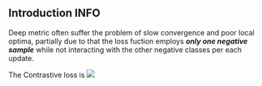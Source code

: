 ## Introduction INFO
Deep metric often suffer the problem of slow convergence and poor local optima, partially due to that the loss fuction employs ***only one negative sample*** while not interacting with the other negative classes per each update.

The Contrastive loss is 
<img src="http://latex.codecogs.com/latex.gif?\latin{L}_{cont}^m(x_i,x_j;f)=\mathbf{1}\{y_i=y_j\}||f_i-f_j||_2^2+\mathbf{1}\{y_i\neq{y_j}\}max(0,m-||f_i-f_j||_2)^2)" />
